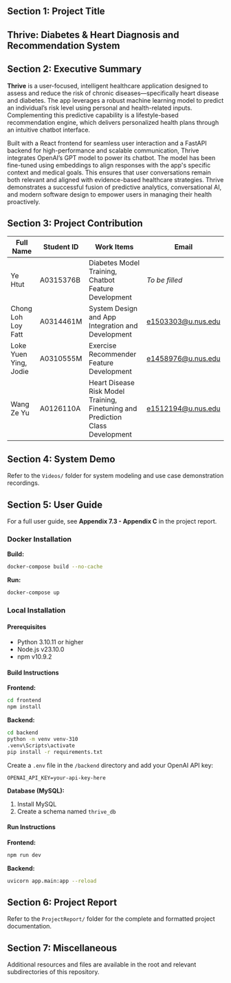 ## Section 1: Project Title

## Thrive: Diabetes & Heart Diagnosis and Recommendation System

## Section 2: Executive Summary

**Thrive** is a user-focused, intelligent healthcare application designed to assess and reduce the risk of chronic diseases—specifically heart disease and diabetes. The app leverages a robust machine learning model to predict an individual’s risk level using personal and health-related inputs. Complementing this predictive capability is a lifestyle-based recommendation engine, which delivers personalized health plans through an intuitive chatbot interface.

Built with a React frontend for seamless user interaction and a FastAPI backend for high-performance and scalable communication, Thrive integrates OpenAI’s GPT model to power its chatbot. The model has been fine-tuned using embeddings to align responses with the app's specific context and medical goals. This ensures that user conversations remain both relevant and aligned with evidence-based healthcare strategies. Thrive demonstrates a successful fusion of predictive analytics, conversational AI, and modern software design to empower users in managing their health proactively.

## Section 3: Project Contribution

| Full Name              | Student ID  | Work Items                                                                         | Email                |
|------------------------|-------------|------------------------------------------------------------------------------------|----------------------|
| Ye Htut                | A0315376B   | Diabetes Model Training, Chatbot Feature Development                               | _To be filled_       |
| Chong Loh Loy Fatt     | A0314461M   | System Design and App Integration and Development                                  | e1503303@u.nus.edu   |
| Loke Yuen Ying, Jodie  | A0310555M   | Exercise Recommender Feature Development                                           | e1458976@u.nus.edu   |
| Wang Ze Yu             | A0126110A   | Heart Disease Risk Model Training, Finetuning and Prediction Class Development     | e1512194@u.nus.edu   |

## Section 4: System Demo

Refer to the `Videos/` folder for system modeling and use case demonstration recordings.

## Section 5: User Guide

For a full user guide, see **Appendix 7.3 - Appendix C** in the project report.

### Docker Installation

**Build:**
```bash
docker-compose build --no-cache
```

**Run:**
```bash
docker-compose up
```

### Local Installation

#### Prerequisites

- Python 3.10.11 or higher  
- Node.js v23.10.0  
- npm v10.9.2  

#### Build Instructions

**Frontend:**
```bash
cd frontend
npm install
```

**Backend:**
```bash
cd backend
python -m venv venv-310
.venv\Scripts\activate      
pip install -r requirements.txt
```

Create a `.env` file in the `/backend` directory and add your OpenAI API key:

```env
OPENAI_API_KEY=your-api-key-here
```

**Database (MySQL):**
1. Install MySQL
2. Create a schema named `thrive_db`

#### Run Instructions

**Frontend:**
```bash
npm run dev
```

**Backend:**
```bash
uvicorn app.main:app --reload
```

## Section 6: Project Report

Refer to the `ProjectReport/` folder for the complete and formatted project documentation.

## Section 7: Miscellaneous

Additional resources and files are available in the root and relevant subdirectories of this repository.
